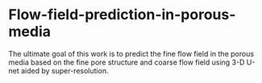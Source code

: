 # Flow-field-prediction-in-porous-media
The ultimate goal of this work is to predict the fine flow field in the porous media based on the fine pore structure and coarse flow field using 3-D U-net aided by super-resolution.
